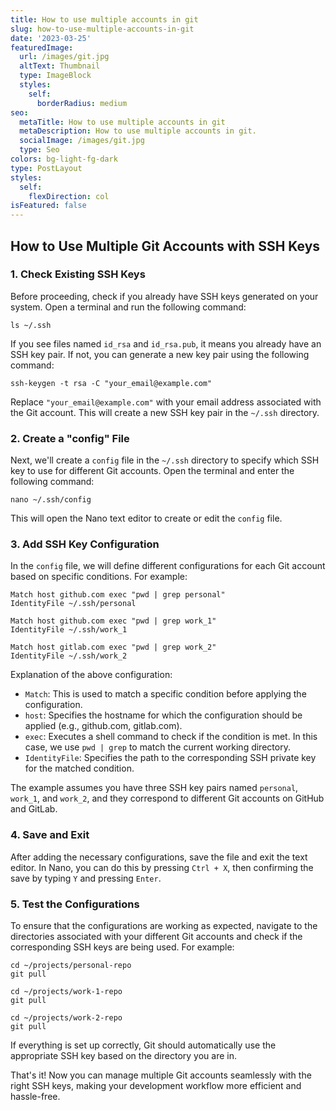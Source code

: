```yaml
---
title: How to use multiple accounts in git
slug: how-to-use-multiple-accounts-in-git
date: '2023-03-25'
featuredImage:
  url: /images/git.jpg
  altText: Thumbnail
  type: ImageBlock
  styles:
    self:
      borderRadius: medium
seo:
  metaTitle: How to use multiple accounts in git
  metaDescription: How to use multiple accounts in git.
  socialImage: /images/git.jpg
  type: Seo
colors: bg-light-fg-dark
type: PostLayout
styles:
  self:
    flexDirection: col
isFeatured: false
---
```


## How to Use Multiple Git Accounts with SSH Keys

### 1. Check Existing SSH Keys

Before proceeding, check if you already have SSH keys generated on your system. Open a terminal and run the following command:

`ls ~/.ssh` 

If you see files named `id_rsa` and `id_rsa.pub`, it means you already have an SSH key pair. If not, you can generate a new key pair using the following command:

`ssh-keygen -t rsa -C "your_email@example.com"` 

Replace `"your_email@example.com"` with your email address associated with the Git account. This will create a new SSH key pair in the `~/.ssh` directory.

### 2. Create a "config" File

Next, we'll create a `config` file in the `~/.ssh` directory to specify which SSH key to use for different Git accounts. Open the terminal and enter the following command:

`nano ~/.ssh/config` 

This will open the Nano text editor to create or edit the `config` file.

### 3. Add SSH Key Configuration

In the `config` file, we will define different configurations for each Git account based on specific conditions. For example:
```
Match host github.com exec "pwd | grep personal"
IdentityFile ~/.ssh/personal

Match host github.com exec "pwd | grep work_1"
IdentityFile ~/.ssh/work_1

Match host gitlab.com exec "pwd | grep work_2"
IdentityFile ~/.ssh/work_2
``` 

Explanation of the above configuration:

-   `Match`: This is used to match a specific condition before applying the configuration.
-   `host`: Specifies the hostname for which the configuration should be applied (e.g., github.com, gitlab.com).
-   `exec`: Executes a shell command to check if the condition is met. In this case, we use `pwd | grep` to match the current working directory.
-   `IdentityFile`: Specifies the path to the corresponding SSH private key for the matched condition.

The example assumes you have three SSH key pairs named `personal`, `work_1`, and `work_2`, and they correspond to different Git accounts on GitHub and GitLab.

### 4. Save and Exit

After adding the necessary configurations, save the file and exit the text editor. In Nano, you can do this by pressing `Ctrl + X`, then confirming the save by typing `Y` and pressing `Enter`.

### 5. Test the Configurations

To ensure that the configurations are working as expected, navigate to the directories associated with your different Git accounts and check if the corresponding SSH keys are being used. For example:

```
cd ~/projects/personal-repo
git pull

cd ~/projects/work-1-repo
git pull

cd ~/projects/work-2-repo
git pull
```

If everything is set up correctly, Git should automatically use the appropriate SSH key based on the directory you are in.

That's it! Now you can manage multiple Git accounts seamlessly with the right SSH keys, making your development workflow more efficient and hassle-free.